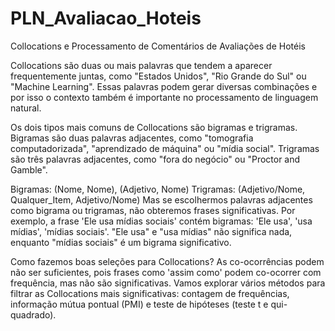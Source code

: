 # PLN_Avaliacao_Hoteis
Collocations e Processamento de Comentários de Avaliações de Hotéis

Collocations são duas ou mais palavras que tendem a aparecer frequentemente juntas, como "Estados Unidos", "Rio Grande do Sul" ou "Machine Learning". Essas palavras podem gerar diversas combinações e por isso o contexto também é importante no processamento de linguagem natural.

Os dois tipos mais comuns de Collocations são bigramas e trigramas. Bigramas são duas palavras adjacentes, como "tomografia computadorizada", "aprendizado de máquina" ou "mídia social". Trigramas são três palavras adjacentes, como "fora do negócio" ou "Proctor and Gamble".

Bigramas: (Nome, Nome), (Adjetivo, Nome)
Trigramas: (Adjetivo/Nome, Qualquer_Item, Adjetivo/Nome)
Mas se escolhermos palavras adjacentes como bigrama ou trigramas, não obteremos frases significativas. Por exemplo, a frase 'Ele usa mídias sociais' contém bigramas: 'Ele usa', 'usa mídias', 'mídias sociais'. "Ele usa" e "usa mídias" não significa nada, enquanto "mídias sociais" é um bigrama significativo.

Como fazemos boas seleções para Collocations? As co-ocorrências podem não ser suficientes, pois frases como 'assim como' podem co-ocorrer com frequência, mas não são significativas. Vamos explorar vários métodos para filtrar as Collocations mais significativas: contagem de frequências, informação mútua pontual (PMI) e teste de hipóteses (teste t e qui-quadrado).
